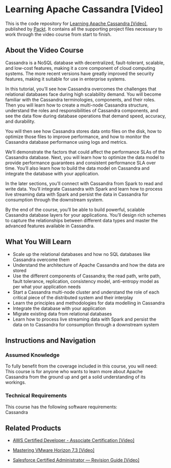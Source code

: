 # Learning Apache Cassandra [Video]
This is the code repository for [Learning Apache Cassandra [Video]](https://www.packtpub.com/big-data-and-business-intelligence/learning-apache-cassandra-video?utm_source=github&utm_medium=repository&utm_campaign=9781787126190), published by [Packt](https://www.packtpub.com/?utm_source=github). It contains all the supporting project files necessary to work through the video course from start to finish.
## About the Video Course
Cassandra is a NoSQL database with decentralized, fault-tolerant, scalable, and low-cost features, making it a core component of cloud computing systems. The more recent versions have greatly improved the security features, making it suitable for use in enterprise systems. 

In this tutorial, you’ll see how Cassandra overcomes the challenges that relational databases face during high scalability demand. You will become familiar with the Cassandra terminologies, components, and their roles. Then you will learn how to create a multi-node Cassandra structure, understand the roles and responsibilities of Cassandra components, and see the data flow during database operations that demand speed, accuracy, and durability. 

You will then see how Cassandra stores data onto files on the disk, how to optimize those files to improve performance, and how to monitor the Cassandra database performance using logs and metrics. 

We’ll demonstrate the factors that could affect the performance SLAs of the Cassandra database. Next, you will learn how to optimize the data model to provide performance guarantees and consistent performance SLA over time. You’ll also learn how to build the data model on Cassandra and integrate the database with your application. 

In the later sections, you’ll connect with Cassandra from Spark to read and write data. You’ll integrate Cassandra with Spark and learn how to process live streaming data with Spark and persist the data in Cassandra for consumption through the downstream system. 

By the end of the course, you’ll be able to build powerful, scalable Cassandra database layers for your applications. You’ll design rich schemes to capture the relationships between different data types and master the advanced features available in Cassandra.

<H2>What You Will Learn</H2>
<DIV class=book-info-will-learn-text>
<UL>
<LI>Scale up the relational databases and how no SQL databases like Cassandra overcome them 
<LI>Understand the architecture of Apache Cassandra and how the data are stored 
<LI>Use the different components of Cassandra; the read path, write path, fault tolerance, replication, consistency model, anti-entropy model as per what your application needs 
<LI>Start a Cassandra multi-node cluster and understand the role of each critical piece of the distributed system and their interplay 
<LI>Learn the principles and methodologies for data modelling<SPAN style="BACKGROUND-COLOR: transparent"> in Cassandra</SPAN> 
<LI>Integrate the database with your application 
<LI>Migrate existing data from relational databases 
<LI>Learn how to process live streaming data with Spark and persist the data on to Cassandra for consumption through a downstream system </LI></UL></DIV>

## Instructions and Navigation
### Assumed Knowledge
To fully benefit from the coverage included in this course, you will need:<br/>
This course is for anyone who wants to learn more about Apache Cassandra from the ground up and get a solid understanding of its workings.
### Technical Requirements
This course has the following software requirements:<br/>
Cassandra

## Related Products
* [AWS Certified Developer - Associate Certification [Video]](https://www.packtpub.com/virtualization-and-cloud/aws-certified-developer-associate-certification-video?utm_source=github&utm_medium=repository&utm_campaign=9781789616118)

* [Mastering VMware Horizon 7.3 [Video]](https://www.packtpub.com/virtualization-and-cloud/mastering-vmware-horizon-73-video?utm_source=github&utm_medium=repository&utm_campaign=9781789802320)

* [Salesforce Certified Administrator — Revision Guide [Video]](https://www.packtpub.com/business/salesforce-certified-administrator-—-revision-guide-video?utm_source=github&utm_medium=repository&utm_campaign=9781838550813)

